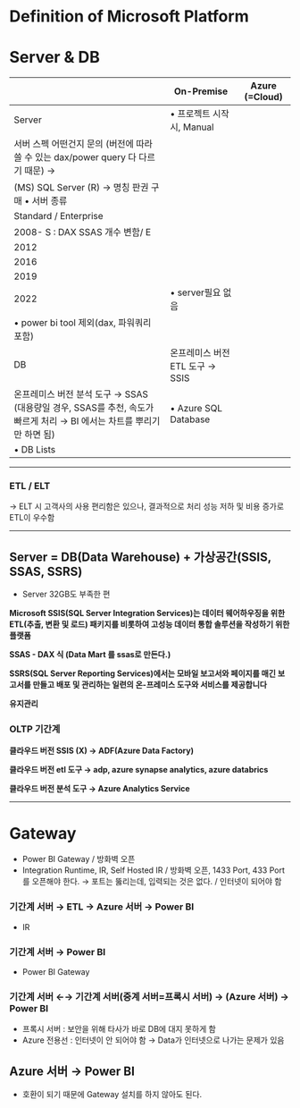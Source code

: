 # Definition of Microsoft Platform



# Server & DB

|                                                              | On-Premise                      | Azure (=Cloud) |
| ------------------------------------------------------------ | ------------------------------- | -------------- |
| Server                                                       | • 프로젝트 시작 시, Manual      |                |
| 서버 스펙 어떤건지 문의 (버전에 따라 쓸 수 있는 dax/power query 다 다르기 때문) → |                                 |                |
| (MS) SQL Server (R) → 명칭 판권 구매                                                      • 서버 종류 |                                 |                |
| Standard / Enterprise                                        |                                 |                |
| 2008- S : DAX SSAS 개수 변함/  E                             |                                 |                |
| 2012                                                         |                                 |                |
| 2016                                                         |                                 |                |
| 2019                                                         |                                 |                |
| 2022                                                         | • server필요 없음               |                |
| • power bi tool 제외(dax, 파워쿼리 포함)                     |                                 |                |
| DB                                                           | 온프레미스 버전 ETL 도구 → SSIS |                |
| 온프레미스 버전 분석 도구 → SSAS (대용량일 경우, SSAS를 추천, 속도가 빠르게 처리 → BI 에서는 차트를 뿌리기만 하면 됨) | • Azure SQL Database            |                |
| • DB Lists                                                   |                                 |                |

------

### ETL / ELT

→ ELT 시 고객사의 사용 편리함은 있으나, 결과적으로 처리 성능 저하 및 비용 증가로 ETL이 우수함

------

## Server = DB(Data Warehouse) + 가상공간(SSIS, SSAS, SSRS)

- Server 32GB도 부족한 편

**Microsoft SSIS(SQL Server Integration Services)는 데이터 웨어하우징을 위한 ETL(추출, 변환 및 로드) 패키지를 비롯하여 고성능 데이터 통합 솔루션을 작성하기 위한 플랫폼**

**SSAS - DAX 식 (Data Mart 를 ssas로 만든다.)**

**SSRS(SQL Server Reporting Services)에서는 모바일 보고서와 페이지를 매긴 보고서를 만들고 배포 및 관리하는 일련의 온-프레미스 도구와 서비스를 제공합니다**

**유지관리**

### **OLTP 기간계**

**클라우드 버전 SSIS (X) → ADF(Azure Data Factory)**

**클라우드 버전 etl 도구 → adp, azure synapse analytics, azure databrics**

**클라우드 버전 분석 도구 → Azure Analytics Service**

------

# Gateway

- Power BI Gateway / 방화벽 오픈
- Integration Runtime, IR, Self Hosted IR / 방화벽 오픈, 1433 Port, 433 Port를 오픈해야 한다. → 포트는 뚫리는데, 입력되는 것은 없다. / 인터넷이 되어야 함

### 기간계 서버 → ETL → Azure 서버 → Power BI

- IR

### 기간계 서버 → Power BI

- Power BI Gateway

### 기간계 서버 ←→ 기간계 서버(중계 서버=프록시 서버) → (Azure 서버) → Power BI

- 프록시 서버 : 보안을 위해 타사가 바로 DB에 대지 못하게 함
- Azure 전용선 : 인터넷이 안 되어야 함 → Data가 인터넷으로 나가는 문제가 있음

## Azure 서버 → Power BI

- 호환이 되기 때문에 Gateway 설치를 하지 않아도 된다.